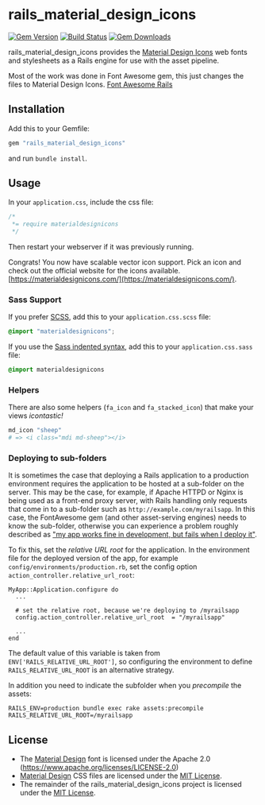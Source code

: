 # rails_material_design_icons

[![Gem Version](http://img.shields.io/gem/v/rails_material_design_icons.svg)](https://rubygems.org/gems/rails_material_design_icons)
[![Build Status](https://github.com/sampokuokkanen/rails_material_design_icons/workflows/CI/badge.svg)](https://github.com/sampokuokkanen/rails_material_design_icons/actions?query=workflow%3ACI)
[![Gem Downloads](https://img.shields.io/gem/dt/rails_material_design_icons.svg)](https://rubygems.org/gems/rails_material_design_icons)

rails_material_design_icons provides the
[Material Design Icons](https://materialdesignicons.com/) web fonts and
stylesheets as a Rails engine for use with the asset pipeline.

Most of the work was done in Font Awesome gem, this just changes the files to Material Design Icons. 
[Font Awesome Rails](https://github.com/bokmann/font-awesome-rails)

## Installation

Add this to your Gemfile:

```ruby
gem "rails_material_design_icons"
```

and run `bundle install`.

## Usage

In your `application.css`, include the css file:

```css
/*
 *= require materialdesignicons
 */
```
Then restart your webserver if it was previously running.

Congrats! You now have scalable vector icon support. Pick an icon and check out the official website for the icons available. 
[https://materialdesignicons.com/](https://materialdesignicons.com/).

### Sass Support

If you prefer [SCSS](http://sass-lang.com/documentation/file.SASS_REFERENCE.html), add this to your
`application.css.scss` file:

```scss
@import "materialdesignicons";
```

If you use the
[Sass indented syntax](http://sass-lang.com/docs/yardoc/file.INDENTED_SYNTAX.html),
add this to your `application.css.sass` file:

```sass
@import materialdesignicons
```

### Helpers

There are also some helpers (`fa_icon` and `fa_stacked_icon`) that make your
views _icontastic!_

```ruby
md_icon "sheep"
# => <i class="mdi md-sheep"></i>
```

### Deploying to sub-folders

It is sometimes the case that deploying a Rails application to a production
environment requires the application to be hosted at a sub-folder on the server.
This may be the case, for example, if Apache HTTPD or Nginx is being used as a
front-end proxy server, with Rails handling only requests that come in to a sub-folder
such as `http://example.com/myrailsapp`. In this case, the
FontAwesome gem (and other asset-serving engines) needs to know the sub-folder,
otherwise you can experience a problem roughly described as ["my app works
fine in development, but fails when I deploy
it"](https://github.com/bokmann/font-awesome-rails/issues/74).

To fix this, set the *relative URL root* for the application. In the
environment file for the deployed version of the app, for example
`config/environments/production.rb`,
set the config option `action_controller.relative_url_root`:

    MyApp::Application.configure do
      ...

      # set the relative root, because we're deploying to /myrailsapp
      config.action_controller.relative_url_root  = "/myrailsapp"

      ...
    end

The default value of this variable is taken from `ENV['RAILS_RELATIVE_URL_ROOT']`,
so configuring the environment to define `RAILS_RELATIVE_URL_ROOT` is an alternative strategy.

In addition you need to indicate the subfolder when you *precompile* the assets:

    RAILS_ENV=production bundle exec rake assets:precompile RAILS_RELATIVE_URL_ROOT=/myrailsapp

## License

* The [Material Design](https://materialdesignicons.com/) font is
  licensed under the Apache 2.0 (https://www.apache.org/licenses/LICENSE-2.0)
* [Material Design](http://fortawesome.github.com/Font-Awesome) CSS files are
  licensed under the
  [MIT License](http://opensource.org/licenses/mit-license.html).
* The remainder of the rails_material_design_icons project is licensed under the
  [MIT License](http://opensource.org/licenses/mit-license.html).
